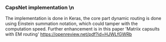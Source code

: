 ﻿### CapsNet implementation \n 
The implementation is done in Keras, the core part dynamic routing is done using Einstein summation notation, which could tamper with the computation speed. Further enhancement is in this paper 'Matriix capsults with EM routing' https://openreview.net/pdf?id=HJWLfGWRb
